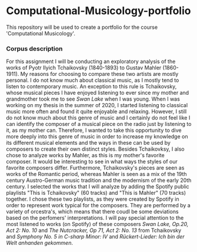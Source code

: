 # Computational-Musicology-portfolio
This repository will be used to create a portfolio for the course 'Computational Musicology'. 

### Corpus description

For this assignment I will be conducting an exploratory analysis of the works of Pyotr Ilyich Tchaikovsky (1840-1893) to Gustav Mahler (1860-1911). My reasons for choosing to compare these two artists are mostly personal. I do not know much about classical music, as I mostly tend to listen to contemporary music. An exception to this rule is Tchaikovsky, whose musical pieces I have enjoyed listening to ever since my mother and grandmother took me to see *Swan Lake* when I was young. When I was working on my thesis in the summer of 2020, I started listening to classical music more often and found it quite enjoyable and relaxing. However, I still do not know much about this genre of music and I certainly do not feel like I can identify the composer of a musical piece on the radio just by listening to it, as my mother can. Therefore, I wanted to take this opportunity to dive more deeply into this genre of music in order to increase my knowledge on its different musical elements and the ways in these can be used by composers to create their own distinct styles. Besides Tchaikovksy, I also chose to analyze works by Mahler, as this is my mother's favorite composer. It would be interesting to see in what ways the styles of our favorite composers differ. Furthermore, Tchaikovsky's pieces are seen as works of the Romantic period, whereas Mahler is seen as a mix of the 19th century Austro-German music tradition and the modernism of the early 20th century. I selected the works that I will analyze by adding the Spotify public playlists "This is Tchaikovsky" (60 tracks) and "This is Mahler" (70 tracks) together. I chose these two playlists, as they were created by Spotify in order to represent work typical for the composers. They are performed by a variety of orcestra's, which means that there coudl be some deviations based on the perfomers' interpretations. I will pay special attention to the most listened to works (on Spotify) of these composers *Swan Lake, Op.20, Act 2: No. 10* and *The Nutcracker, Op 71, Act 2: No. 13* from Tchaikovsky and *Symphony No. 5 in C-sharp Minor: IV* and *Rückert-Lieder: Ich bin der Welt anhanden gekommen*. 
